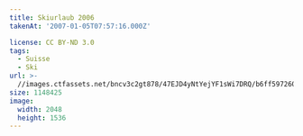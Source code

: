 ```yaml
---
title: Skiurlaub 2006
takenAt: '2007-01-05T07:57:16.000Z'

license: CC BY-ND 3.0
tags:
  - Suisse
  - Ski
url: >-
  //images.ctfassets.net/bncv3c2gt878/47EJD4yNtYejYF1sWi7DRQ/b6ff5972607d873742279cec8843f9b5/skiurlaub-2006_4560279976_o
size: 1148425
image:
  width: 2048
  height: 1536
---
```

